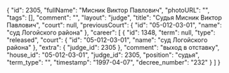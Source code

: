 {
    "id": 2305,
    "fullName": "Мисник Виктор Павлович",
    "photoURL": "",
    "tags": [],
    "comment": "",
    "layout": "judge",
    "title": "Судья Мисник Виктор Павлович",
    "court": null,
    "previousCourt": {
        "id": "05-012-03-01",
        "name": "суд Логойского района"
    },
    "career": [
        {
            "id": 1348,
            "term": null,
            "type": "released",
            "court": {
                "id": "05-012-03-01",
                "name": "суд Логойского района"
            },
            "extra": {
                "judge_id": 2305
            },
            "comment": "выход в отставку",
            "house_id": "05-012-03-01",
            "judge_id": 2305,
            "position": "судья",
            "term_type": "",
            "timestamp": "1997-04-07",
            "decree_number": "232"
        }
    ]
}